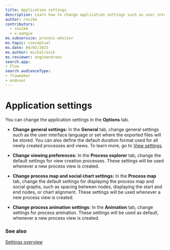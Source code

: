 ```yaml
---
title: Application settings
description: Learn how to change application settings such as user interface language or set where the exported files will be stored in minit.
author: rosikm
contributors:
  - rosikm
  - v-aangie
ms.subservice: process-advisor
ms.topic: conceptual
ms.date: 04/03/2023
ms.author: michalrosik
ms.reviewer: angieandrews
search.app:
- Flow
search.audienceType:
- flowmaker
- enduser
---
```


# Application settings

You can change the application settings in the **Options** tab.

- **Change general settings:** In the **General** tab, change general settings such as the user interface language or set where the exported files will be stored. You can also define the default duration format used for all newly created processes and views. To learn more, go to [View settings](view-settings.md).

- **Change viewing preferences:** In the **Process explorer** tab, change the default settings for view creation processes. These settings will be used whenever a new process view is created.

- **Change process map and social chart settings:** In the **Process map** tab, change the default settings for displaying the process map and social graphs, such as spacing between nodes, displaying the start and end nodes, or chart alignment. These settings will be used whenever a new process view is created.

- **Change process animation settings:** In the **Animation** tab, change settings for process animation. These settings will be used as default, whenever a new process view is created.

### See also

[Settings overview](settings.md)

